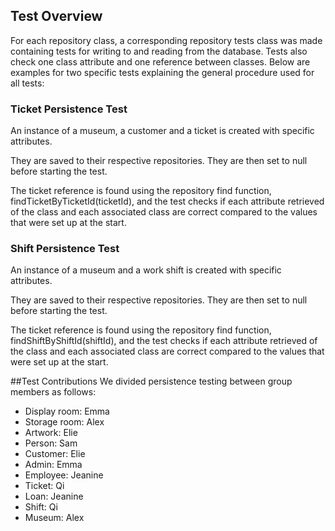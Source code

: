 ## Test Overview
For each repository class, a corresponding repository tests class was made containing tests for writing to and reading from the database. Tests also check one class attribute and one reference between classes. Below are examples for two specific tests explaining the general procedure used for all tests:

### Ticket Persistence Test
An instance of a museum, a customer and a ticket is created with specific attributes.

They are saved to their respective repositories. They are then set to null before starting the test.

The ticket reference is found using the repository find function, findTicketByTicketId(ticketId), and the test checks if each attribute retrieved of the class and each associated class are correct compared to the values that were set up at the start.

### Shift Persistence Test
An instance of a museum and a work shift is created with specific attributes.

They are saved to their respective repositories. They are then set to null before starting the test.

The ticket reference is found using the repository find function, findShiftByShiftId(shiftId), and the test checks if each attribute retrieved of the class and each associated class are correct compared to the values that were set up at the start.

##Test Contributions
We divided persistence testing between group members as follows:
* Display room: Emma  
* Storage room: Alex  
* Artwork: Elie  
* Person: Sam  
* Customer: Elie  
* Admin: Emma  
* Employee: Jeanine  
* Ticket: Qi  
* Loan: Jeanine  
* Shift: Qi  
* Museum: Alex  
